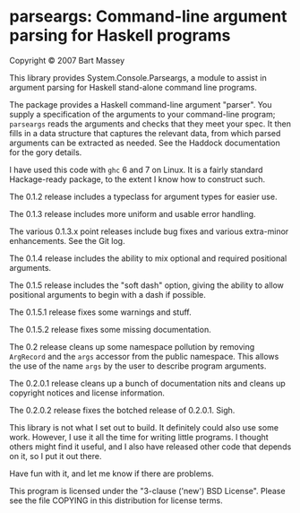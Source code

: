 # parseargs: Command-line argument parsing for Haskell programs
Copyright © 2007 Bart Massey

This library provides System.Console.Parseargs, a module to
assist in argument parsing for Haskell stand-alone command
line programs.

The package provides a Haskell command-line argument
"parser".  You supply a specification of the arguments to
your command-line program; `parseargs` reads the arguments
and checks that they meet your spec. It then fills in a data
structure that captures the relevant data, from which parsed
arguments can be extracted as needed. See the Haddock
documentation for the gory details.

I have used this code with `ghc` 6 and 7 on Linux.  It is a
fairly standard Hackage-ready package, to the extent I know
how to construct such.

The 0.1.2 release includes a typeclass for argument types for
easier use.

The 0.1.3 release includes more uniform and usable error
handling.

The various 0.1.3.x point releases include bug fixes and
various extra-minor enhancements. See the Git log.

The 0.1.4 release includes the ability to mix optional and
required positional arguments.

The 0.1.5 release includes the "soft dash" option, giving
the ability to allow positional arguments to begin with a
dash if possible.

The 0.1.5.1 release fixes some warnings and stuff.

The 0.1.5.2 release fixes some missing documentation.

The 0.2 release cleans up some namespace pollution by
removing `ArgRecord` and the `args` accessor from the public
namespace.  This allows the use of the name `args` by the
user to describe program arguments.

The 0.2.0.1 release cleans up a bunch of documentation nits
and cleans up copyright notices and license information.

The 0.2.0.2 release fixes the botched release of 0.2.0.1. Sigh.

This library is not what I set out to build.  It definitely
could also use some work.  However, I use it all the time
for writing little programs. I thought others might find it
useful, and I also have released other code that depends on
it, so I put it out there.

Have fun with it, and let me know if there are problems.

This program is licensed under the "3-clause ('new') BSD
License".  Please see the file COPYING in this distribution
for license terms.
